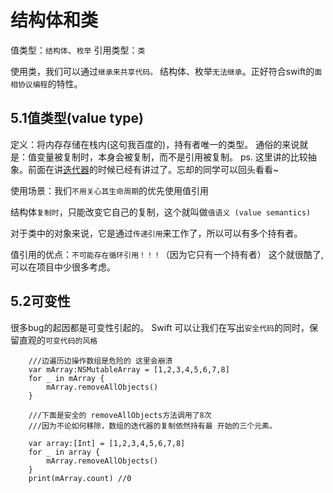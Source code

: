 # 结构体和类
值类型：```结构体```、```枚举```
引用类型：```类```

使用类，我们可以通过```继承来共享代码。```
结构体、枚举```无法继承```。正好符合swift的```面相协议编程```的特性。


##  5.1值类型(value type)
定义：将内存存储在栈内(这句我百度的)，持有者唯一的类型。
通俗的来说就是：值变量被复制时，本身会被复制，而不是引用被复制。
ps. 这里讲的比较抽象。前面在讲[迭代器](https://github.com/Liaoworking/Advanced-Swift/blob/master/%E7%AC%AC%E4%B8%89%E7%AB%A0%EF%BC%9A%E9%9B%86%E5%90%88%E7%B1%BB%E5%9E%8B%E5%8D%8F%E8%AE%AE/3.1%20%E5%BA%8F%E5%88%97.md#%E8%BF%AD%E4%BB%A3%E5%99%A8%E5%92%8C%E5%80%BC%E8%AF%AD%E4%B9%89)的时候已经有讲过了。忘却的同学可以回头看看~

使用场景：我们```不用关心其生命周期```的优先使用值引用

结构体```复制时```，只能改变它自己的复制，这个就叫做```值语义 (value semantics)``` 

对于类中的对象来说，它是通过```传递引用```来工作了，所以可以有多个持有者。

值引用的优点：```不可能存在循环引用！！！```（因为它只有一个持有者） 这个就很酷了,可以在项目中少很多考虑。

## 5.2可变性
很多bug的起因都是可变性引起的。
Swift 可以让我们在写出```安全代码```的同时，保留直观的```可变代码的⻛格```
        
        ///边遍历边操作数组是危险的 这里会崩溃
        var mArray:NSMutableArray = [1,2,3,4,5,6,7,8]
        for _ in mArray {
            mArray.removeAllObjects()
        }
        
        ///下面是安全的 removeAllObjects方法调用了8次
        ///因为不论如何移除，数组的迭代器的复制依然持有最 开始的三个元素。

        var array:[Int] = [1,2,3,4,5,6,7,8]
        for _ in array {
            mArray.removeAllObjects()
        }
        print(mArray.count) //0


